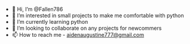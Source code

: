- 👋 Hi, I’m @Fallen786
- 👀 I’m interested in small projects to make me comfortable with python
- 🌱 I’m currently learning python
- 💞️ I’m looking to collaborate on any projects for newcommers
- 📫 How to reach me - aidenaugustine777@gmail.com

<!---
Fallen786/Fallen786 is a ✨ special ✨ repository because its `README.md` (this file) appears on your GitHub profile.
You can click the Preview link to take a look at your changes.
--->
